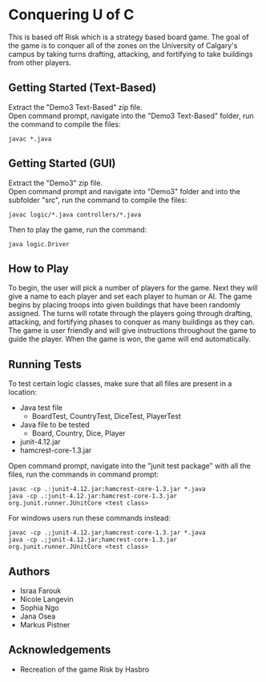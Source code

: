 # Conquering U of C
This is based off Risk which is a strategy based board game. The goal of the game is to conquer all of the zones on the University of Calgary's campus by taking turns drafting, attacking, and fortifying to take buildings from other players.

## Getting Started (Text-Based)
Extract the "Demo3 Text-Based" zip file.\
Open command prompt, navigate into the "Demo3 Text-Based" folder, run the command to compile the files:
```
javac *.java
````
## Getting Started (GUI)
Extract the "Demo3" zip file.\
Open command prompt and navigate into "Demo3" folder and into the subfolder "src", run the command to compile the files:
```
javac logic/*.java controllers/*.java
````
Then to play the game, run the command:
```
java logic.Driver
```

## How to Play
To begin, the user will pick a number of players for the game. Next they will give a name to each player and set each player to human or AI. The game begins by placing troops into given buildings that have been randomly assigned. The turns will rotate through the players going through drafting, attacking, and fortifying phases to conquer as many buildings as they can. The game is user friendly and will give instructions throughout the game to guide the player. When the game is won, the game will end automatically.

## Running Tests
To test certain logic classes, make sure that all files are present in a location:
- Java test file
  - BoardTest, CountryTest, DiceTest, PlayerTest
- Java file to be tested
  - Board, Country, Dice, Player
- junit-4.12.jar
- hamcrest-core-1.3.jar

Open command prompt, navigate into the "junit test package" with all the files, run the commands in command prompt:
```
javac -cp .:junit-4.12.jar:hamcrest-core-1.3.jar *.java
java -cp .:junit-4.12.jar:hamcrest-core-1.3.jar org.junit.runner.JUnitCore <test class>
```
For windows users run these commands instead:
```
javac -cp .;junit-4.12.jar;hamcrest-core-1.3.jar *.java
java -cp .;junit-4.12.jar;hamcrest-core-1.3.jar org.junit.runner.JUnitCore <test class>
```

## Authors
- Israa Farouk
- Nicole Langevin
- Sophia Ngo
- Jana Osea
- Markus Pistner

## Acknowledgements
- Recreation of the game Risk by Hasbro
